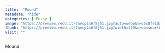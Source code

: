 ```yaml
---
title:  "Mound"
metadate: "hide"
categories: [ Pussy ]
image: "https://preview.redd.it/7aecp2a6f8j51.jpg?auto=webp&s=c6c8fe1dae20dd131d55f1f2b8c748430c0ed1eb"
thumb: "https://preview.redd.it/7aecp2a6f8j51.jpg?width=320&crop=smart&auto=webp&s=8b9a06b39969234dd6a6950de1aea2da9aa7ebf3"
visit: ""
---
```

Mound
